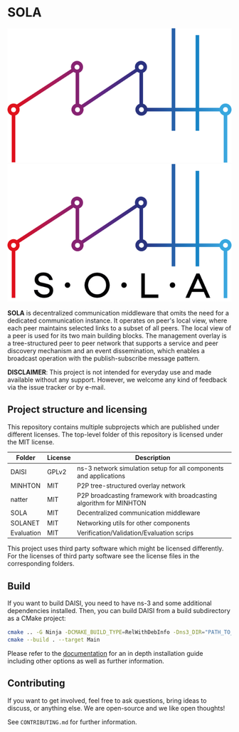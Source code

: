 # SOLA

![SOLA](./docs/img/sola_dark.png#gh-dark-mode-only)
![SOLA](./docs/img/sola_light.png#gh-light-mode-only)

**SOLA** is decentralized communication middleware that omits the need for a dedicated communication instance.
It operates on peer's local view, where each peer maintains selected links to a subset of all peers.
The local view of a peer is used for its two main building blocks.
The management overlay is a tree-structured peer to peer network that supports a service and peer discovery mechanism and an event dissemination, which enables a broadcast operation with the publish-subscribe message pattern.

**DISCLAIMER**:
This project is not intended for everyday use and made available without any support.
However, we welcome any kind of feedback via the issue tracker or by e-mail.

## Project structure and licensing

This repository contains multiple subprojects which are published under different licenses.
The top-level folder of this repository is licensed under the MIT license.

| Folder     | License | Description                                                         |
| ---------- | --------| ------------------------------------------------------------------- |
| DAISI      | GPLv2   | ns-3 network simulation setup for all components and applications   |
| MINHTON    | MIT     | P2P tree-structured overlay network                                 |
| natter     | MIT     | P2P broadcasting framework with broadcasting algorithm for MINHTON  |
| SOLA       | MIT     | Decentralized communication middleware                              |
| SOLANET    | MIT     | Networking utils for other components                               |
| Evaluation | MIT     | Verification/Validation/Evaluation scrips                            |

This project uses third party software which might be licensed differently.
For the licenses of third party software see the license files in the corresponding folders.

## Build

If you want to build DAISI, you need to have ns-3 and some additional dependencies installed.
Then, you can build DAISI from a build subdirectory as a CMake project:

```sh
cmake .. -G Ninja -DCMAKE_BUILD_TYPE=RelWithDebInfo -Dns3_DIR="PATH_TO_YOUR_NS3_INSTALL"
cmake --build . --target Main
```

Please refer to the [documentation](https://iml130.github.io/sola/) for an in depth installation guide including other options as well as further information.

## Contributing

If you want to get involved, feel free to ask questions, bring ideas to discuss, or anything else.
We are open-source and we like open thoughts!

See ``CONTRIBUTING.md`` for further information.
